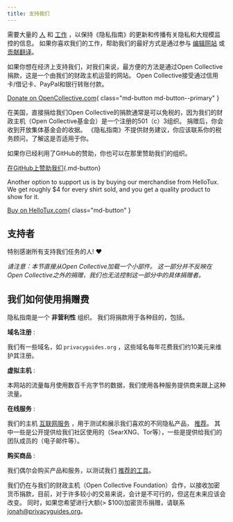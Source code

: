 ```yaml
---
title: 支持我们
---
```


<!-- markdownlint-disable MD036 -->
需要大量的 [人](https://github.com/privacyguides/privacyguides.org/graphs/contributors) 和 [工作](https://github.com/privacyguides/privacyguides.org/pulse/monthly) ，以保持《隐私指南》的更新和传播有关隐私和大规模监控的信息。 如果你喜欢我们的工作，帮助我们的最好方式是通过参与 [编辑网站](https://github.com/privacyguides/privacyguides.org) 或 [贡献翻译](https://crowdin.com/project/privacyguides)。

如果你想在经济上支持我们，对我们来说，最方便的方法是通过Open Collective捐款，这是一个由我们的财政主机运营的网站。 Open Collective接受通过信用卡/借记卡、PayPal和银行转账付款。

[Donate on OpenCollective.com](https://opencollective.com/privacyguides/donate){ class="md-button md-button--primary" }

在美国，直接捐给我们Open Collective的捐款通常是可以免税的，因为我们的财政主机（Open Collective基金会）是一个注册的501（c）3组织。 捐赠后，你会收到开放集体基金会的收据。 《隐私指南》不提供财务建议，你应该联系你的税务顾问，了解这是否适用于你。

如果你已经利用了GitHub的赞助，你也可以在那里赞助我们的组织。

[在GitHub上赞助我们](https://github.com/sponsors/privacyguides ""){.md-button}

Another option to support us is by buying our merchandise from HelloTux. We get roughly $4 for every shirt sold, and you get a quality product to show for it.

[Buy on HelloTux.com](https://hellotux.com/privacyguides){ class="md-button" }

## 支持者

特别感谢所有支持我们任务的人! :heart:

*请注意：本节直接从Open Collective加载一个小部件。 这一部分并不反映在Open Collective之外的捐赠，我们也无法控制这一部分中的具体捐赠者。*

<script src="https://opencollective.com/privacyguides/banner.js"></script>

## 我们如何使用捐赠费

隐私指南是一个 **非营利性** 组织。 我们将捐款用于各种目的，包括。

**域名注册**
:

我们有一些域名，如 `privacyguides.org` ，这些域名每年花费我们约10美元来维护其注册。

**虚拟主机**
:

本网站的流量每月使用数百千兆字节的数据，我们使用各种服务提供商来跟上这种流量。

**在线服务**
:

我们的主机 [互联网服务](https://privacyguides.net) ，用于测试和展示我们喜欢的不同隐私产品， [推荐](../tools.md)。 其中一些是公开提供给我们社区使用的（SearXNG、Tor等），一些是提供给我们的团队成员的（电子邮件等）。

**购买商品**
:

我们偶尔会购买产品和服务，以测试我们 [推荐的工具](../tools.md)。

我们仍在与我们的财政主机（Open Collective Foundation）合作，以接收加密货币捐款，目前，对于许多较小的交易来说，会计是不可行的，但这在未来应该会改变。 同时，如果您希望进行大额(> $100)加密货币捐赠，请联系 [jonah@privacyguides.org](mailto:jonah@privacyguides.org)。

